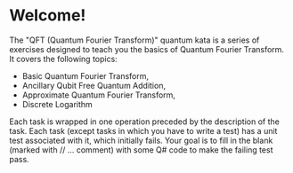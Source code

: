 ﻿# Welcome!

The "QFT (Quantum Fourier Transform)" quantum kata is a series of
exercises designed to teach you the basics of Quantum Fourier Transform.
It covers the following topics:
 - Basic Quantum Fourier Transform,
 - Ancillary Qubit Free Quantum Addition,
 - Approximate Quantum Fourier Transform,
 - Discrete Logarithm

Each task is wrapped in one operation preceded by the description of the task.
Each task (except tasks in which you have to write a test) has a unit test associated with it,
which initially fails. Your goal is to fill in the blank (marked with // ... comment)
with some Q# code to make the failing test pass.

